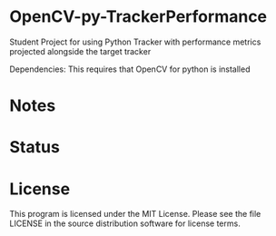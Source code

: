 # OpenCV-py-TrackerPerformance
Student Project for using Python Tracker with performance metrics projected alongside the target tracker

Dependencies:
This requires that OpenCV for python is installed

# Notes

# Status

# License
This program is licensed under the MIT License. Please see the file LICENSE in the source distribution software for license terms.
